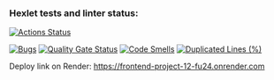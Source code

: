### Hexlet tests and linter status:
[![Actions Status](https://github.com/anilopchisak/frontend-project-12/actions/workflows/hexlet-check.yml/badge.svg)](https://github.com/anilopchisak/frontend-project-12/actions)

[![Bugs](https://sonarcloud.io/api/project_badges/measure?project=anilopchisak_frontend-project-12&metric=bugs)](https://sonarcloud.io/summary/new_code?id=anilopchisak_frontend-project-12)
[![Quality Gate Status](https://sonarcloud.io/api/project_badges/measure?project=anilopchisak_frontend-project-12&metric=alert_status)](https://sonarcloud.io/summary/new_code?id=anilopchisak_frontend-project-12)
[![Code Smells](https://sonarcloud.io/api/project_badges/measure?project=anilopchisak_frontend-project-12&metric=code_smells)](https://sonarcloud.io/summary/new_code?id=anilopchisak_frontend-project-12)
[![Duplicated Lines (%)](https://sonarcloud.io/api/project_badges/measure?project=anilopchisak_frontend-project-12&metric=duplicated_lines_density)](https://sonarcloud.io/summary/new_code?id=anilopchisak_frontend-project-12)

Deploy link on Render: https://frontend-project-12-fu24.onrender.com